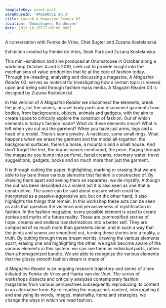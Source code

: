 ```yaml
---
templateKey: event-post
warehouseID: 'WAREHOUSE #3.3'
title: Launch A Magazine Reader 03
location: 'Onomatopee, Eindhoven'
date: 2019-10-26T17:00:00.000Z
---
```

A conversation with Femke de Vries, Chet Bugter and Zuzana Kostelanská.

Exhibition created by Femke de Vries, Seok Park and Zuzana Kostelanská.

This mini-exhibition and zine produced at Onomatopee in October along a workshop October 4 and 5 2019, seek out to provide insight into the mechanisms of value production that lie at the core of fashion today. Through (re-)reading, analysing and discussing a magazine, *A Magazine Reader* 03, serves as material for investigating how a certain topic is viewed upon and being sold through fashion mass media. A Magazin Reader 03 is designed by Zuzana Kostelanská.

In this version of *A Magazine Reader* we disconnect the elements, break the joints, cut the seams, unravel body parts and disconnect garments from bodies, from backgrounds, objects, animals and gadgets, with the aim to create space to critically explore the construct of fashion. Out of which elements is today’s fashion made? What do these elements mean? What is left when you cut out the garment? When you have just arms, legs and a head of a model. There’s some jewelry. A necklace, some small rings. What happens when we erase the garment and the model all-together: the background surfaces; there’s a horse, a mountain and a small house. And don’t forget the text, the brand-names mentioned, the price. Paging through the magazine you bump into perfume, facial creams, rosemary water, travel suggestions, gadgets, books and so much more than just the garment.

It is through cutting the paper, highlighting, marking or erasing that we are able to lay bare these various elements that fashion is constructed of. By drawing them apart and seeing them as separates, we de-mystify. Although the cut has been described as a violent act it is also seen as one that is constructive. The same can be said about erasure which could be interpreted as a passive-aggressive act, but on the other hand, it also highlights the things that remain. In this workshop these acts can be seen as acts that question the violence and pervasiveness of mystification in fashion. In the fashion magazine, every possible element is used to create stories and myths of a future reality. These are commodified stories of hope, dreams and endless transformations into a better self. They are composed of so much more than garments alone, and in such a way that the joints and seams are smoothed out, turning these stories into a reality, a truth. By cutting through these dream worlds, drawing the various elements apart, erasing one and highlighting the other, we again become aware of the various elements in this system: we can see them as individual parts, rather than a homogenized bundle. We are able to recognize the various elements that the glossy smooth fashion dream is made of.

*A Magazine Reader* is an ongoing research trajectory and series of zines initiated by Femke de Vries and Hanka van der Voet. The series of workshops dissects and critically analyzes contemporary fashion magazines from various perspectives subsequently reproducing its content in an alternative form. By re-reading the magazine’s content, interrogating it and analysing its words, images, materiality, items and strategies, we change the ways in which we read fashion.